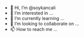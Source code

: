 - 👋 Hi, I’m @soykancali
- 👀 I’m interested in ...
- 🌱 I’m currently learning ...
- 💞️ I’m looking to collaborate on ...
- 📫 How to reach me ...

<!---
soykancali/soykancali is a ✨ special ✨ repository because its `README.md` (this file) appears on your GitHub profile.
You can click the Preview link to take a look at your changes.
--->
